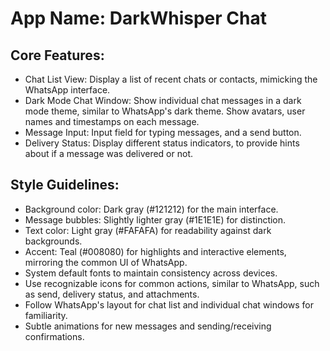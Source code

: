 # **App Name**: DarkWhisper Chat

## Core Features:

- Chat List View: Display a list of recent chats or contacts, mimicking the WhatsApp interface.
- Dark Mode Chat Window: Show individual chat messages in a dark mode theme, similar to WhatsApp's dark theme. Show avatars, user names and timestamps on each message.
- Message Input: Input field for typing messages, and a send button.
- Delivery Status: Display different status indicators, to provide hints about if a message was delivered or not.

## Style Guidelines:

- Background color: Dark gray (#121212) for the main interface.
- Message bubbles: Slightly lighter gray (#1E1E1E) for distinction.
- Text color: Light gray (#FAFAFA) for readability against dark backgrounds.
- Accent: Teal (#008080) for highlights and interactive elements, mirroring the common UI of WhatsApp.
- System default fonts to maintain consistency across devices.
- Use recognizable icons for common actions, similar to WhatsApp, such as send, delivery status, and attachments.
- Follow WhatsApp's layout for chat list and individual chat windows for familiarity.
- Subtle animations for new messages and sending/receiving confirmations.